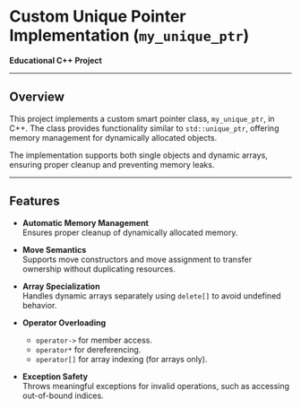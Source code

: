 # **Custom Unique Pointer Implementation (`my_unique_ptr`)**  

**Educational C++ Project**  

---

## **Overview**  

This project implements a custom smart pointer class, `my_unique_ptr`, in C++. The class provides functionality similar to `std::unique_ptr`, offering memory management for dynamically allocated objects.  

The implementation supports both single objects and dynamic arrays, ensuring proper cleanup and preventing memory leaks.  

---

## **Features**  

- **Automatic Memory Management**  
  Ensures proper cleanup of dynamically allocated memory.  

- **Move Semantics**  
  Supports move constructors and move assignment to transfer ownership without duplicating resources.  

- **Array Specialization**  
  Handles dynamic arrays separately using `delete[]` to avoid undefined behavior.  

- **Operator Overloading**  
  - `operator->` for member access.  
  - `operator*` for dereferencing.  
  - `operator[]` for array indexing (for arrays only).  

- **Exception Safety**  
  Throws meaningful exceptions for invalid operations, such as accessing out-of-bound indices. 
